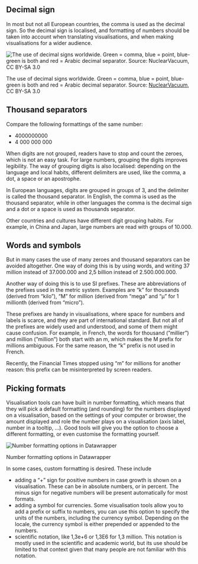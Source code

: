 <script>
    import {Tweet} from 'sveltekit-embed'
</script>

## Decimal sign

In most but not all European countries, the comma is used as the decimal sign. So the decimal sign is localised, and formatting of numbers should be taken into account when translating visualisations, and when making visualisations for a wider audience.

![The use of decimal signs worldwide. Green = comma, blue = point, blue-green is both and red = Arabic decimal separator. Source: [NuclearVacuum](https://commons.wikimedia.org/wiki/File:DecimalSeparator.svg), CC BY-SA 3.0](Numbers%20and%20number%20formatting%2038f6da07bd394d2db4c79e3b8c2a53e3/DecimalSeparator.svg.png)

The use of decimal signs worldwide. Green = comma, blue = point, blue-green is both and red = Arabic decimal separator. Source: [NuclearVacuum](https://commons.wikimedia.org/wiki/File:DecimalSeparator.svg), CC BY-SA 3.0

## Thousand separators

Compare the following formattings of the same number:

- 4000000000
- 4 000 000 000

When digits are not grouped, readers have to stop and count the zeroes, which is not an easy task. For large numbers, grouping the digits improves legibility. The way of grouping digits is also localised: depending on the language and local habits, different delimiters are used, like the comma, a dot, a space or an apostrophe.

In European languages, digits are grouped in groups of 3, and the delimiter is called the thousand separator. In English, the comma is used as the thousand separator, while in other languages the comma is the decimal sign and a dot or a space is used as thousands separator.

Other countries and cultures have different digit grouping habits. For example, in China and Japan, large numbers are read with groups of 10.000.

## Words and symbols

But in many cases the use of many zeroes and thousand separators can be avoided altogether. One way of doing this is by using words, and writing 37 million instead of 37.000.000 and 2,5 billion instead of 2.500.000.000.

Another way of doing this is to use SI prefixes. These are abbreviations of the prefixes used in the metric system. Examples are “k” for thousands (derived from “kilo”), “M” for million (derived from “mega” and “μ” for 1 millionth (derived from “micro”).

These prefixes are handy in visualisations, where space for numbers and labels is scarce, and they are part of international standard. But not all of the prefixes are widely used and understood, and some of them might cause confusion. For example, in French, the words for thousand (”millier”) and million (”million”) both start with an m, which makes the M prefix for millions ambiguous. For the same reason, the “k” prefix is not used in French.

Recently, the Financial Times stopped using “m” for millions for another reason: this prefix can be misinterpreted by screen readers.

<Tweet tweetLink="joshspero/status/1489329663424008194"></Tweet>

## Picking formats

Visualisation tools can have built in number formatting, which means that they will pick a default formatting (and rounding) for the numbers displayed on a visualisation, based on the settings of your computer or browser, the amount displayed and role the number plays on a visualisation (axis label, number in a tooltip, ...). Good tools will give you the option to choose a different formatting, or even customise the formatting yourself.

<p class='center'>
<img src='Numbers%20and%20number%20formatting%2038f6da07bd394d2db4c79e3b8c2a53e3/number-formatting-datawrapper.png' alt='Number formatting options in Datawrapper' class='max-400' />
</p>

Number formatting options in Datawrapper

In some cases, custom formatting is desired. These include

- adding a “+” sign for positive numbers in case growth is shown on a visualisation. These can be in absolute numbers, or in percent. The minus sign for negative numbers will be present automatically for most formats.
- adding a symbol for currencies. Some visualisation tools allow you to add a prefix or suffix to numbers, you can use this option to specify the units of the numbers, including the currency symbol. Depending on the locale, the currency symbol is either prepended or appended to the numbers.
- scientific notation, like 1,3e+6 or 1,3E6 for 1,3 million. This notation is mostly used in the scientific and academic world, but its use should be limited to that context given that many people are not familiar with this notation.